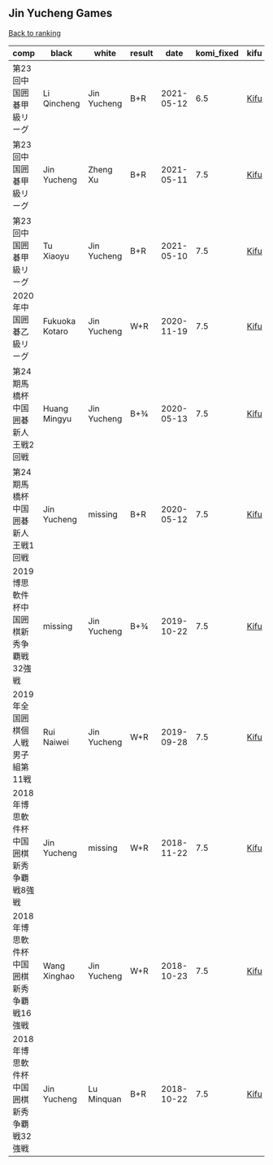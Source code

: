 ## Jin Yucheng Games

[Back to ranking](index.md)




| **comp** | **black** | **white** | **result** | **date** | **komi_fixed** | **kifu** | 
| --- | --- | --- | --- | --- | --- | --- |
| 第23回中国囲碁甲級リーグ | Li Qincheng | Jin Yucheng | B+R | 2021-05-12 | 6.5 | [Kifu](https://kifudepot.net/kifucontents.php?id=7RAWSPkZmEHcnLMAUap1IA%3D%3D) | 
| 第23回中国囲碁甲級リーグ | Jin Yucheng | Zheng Xu | B+R | 2021-05-11 | 7.5 | [Kifu](https://kifudepot.net/kifucontents.php?id=CubVJrbhRFc4WF84bzkPaA%3D%3D) | 
| 第23回中国囲碁甲級リーグ | Tu Xiaoyu | Jin Yucheng | B+R | 2021-05-10 | 7.5 | [Kifu](https://kifudepot.net/kifucontents.php?id=zIw5ynhlLpPCBUaQtFkOQQ%3D%3D) | 
| 2020年中国囲碁乙級リーグ | Fukuoka Kotaro | Jin Yucheng | W+R | 2020-11-19 | 7.5 | [Kifu](https://kifudepot.net/kifucontents.php?id=v6tpX83RcaBii5%2FXK7RCIQ%3D%3D) | 
| 第24期馬橋杯中国囲碁新人王戦2回戦 | Huang Mingyu | Jin Yucheng | B+¾ | 2020-05-13 | 7.5 | [Kifu](https://kifudepot.net/kifucontents.php?id=AtpFc8Kn0SSSx4NnVCf91A%3D%3D) | 
| 第24期馬橋杯中国囲碁新人王戦1回戦 | Jin Yucheng | missing | B+R | 2020-05-12 | 7.5 | [Kifu](https://kifudepot.net/kifucontents.php?id=2mVvrTYUbSlpFU8siT%2BbeA%3D%3D) | 
| 2019博思軟件杯中国囲棋新秀争覇戦32強戦 | missing | Jin Yucheng | B+¾ | 2019-10-22 | 7.5 | [Kifu](https://kifudepot.net/kifucontents.php?id=y6Qsg%2BOX7c6vuI6%2B3fkhvg%3D%3D) | 
| 2019年全国囲棋個人戦男子組第11戦 | Rui Naiwei | Jin Yucheng | W+R | 2019-09-28 | 7.5 | [Kifu](https://kifudepot.net/kifucontents.php?id=muCxYCSq1ETqi0syTMRv0A%3D%3D) | 
| 2018年博思軟件杯中国囲棋新秀争覇戦8強戦 | Jin Yucheng | missing | W+R | 2018-11-22 | 7.5 | [Kifu](https://kifudepot.net/kifucontents.php?id=UxCJFbEro4ZB95NhCtiCZg%3D%3D) | 
| 2018年博思軟件杯中国囲棋新秀争覇戦16強戦 | Wang Xinghao | Jin Yucheng | W+R | 2018-10-23 | 7.5 | [Kifu](https://kifudepot.net/kifucontents.php?id=M4uZOpsh1t0jDYnQRWHPhw%3D%3D) | 
| 2018年博思軟件杯中国囲棋新秀争覇戦32強戦 | Jin Yucheng | Lu Minquan | B+R | 2018-10-22 | 7.5 | [Kifu](https://kifudepot.net/kifucontents.php?id=shMKi0oC18Oa6qFMTtDTqA%3D%3D) |




